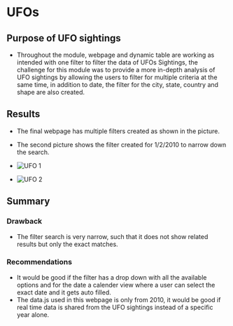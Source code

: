 # UFOs

## Purpose of UFO sightings 
- Throughout the module, webpage and dynamic table are working as intended with one filter to filter the data of UFOs Sightings, the challenge for this module was to provide a more in-depth analysis of UFO sightings by allowing the users to filter for multiple criteria at the same time, in addition to date, the filter for the city, state, country and shape are also created. 

## Results 
- The final webpage has multiple filters created as shown in the picture.
- The second picture shows the filter created for 1/2/2010 to narrow down the search. 
- ![UFO 1](https://user-images.githubusercontent.com/95098281/159345632-bab9865e-9d67-443a-ae44-ecc69a93449d.png)

- ![UFO 2](https://user-images.githubusercontent.com/95098281/159345641-1b3e76ed-ba6b-499f-8a32-81886a1ac339.png)


## Summary 
### Drawback 
- The filter search is very narrow, such that it does not show related results but only the exact matches. 

### Recommendations 
- It would be good if the filter has a drop down with all the available options and for the date a calender view where a user can select the exact date and it gets auto filled. 
- The data.js used in this webpage is only from 2010, it would be good if real time data is shared from the UFO sightings instead of a specific year alone. 
